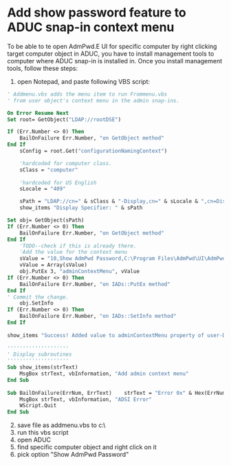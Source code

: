 # Add show password feature to ADUC snap-in context menu
To be able to te open AdmPwd.E UI for specific computer by right clicking target computer object in ADUC, you have to install management tools to computer where ADUC snap-in is installed in.
Once you install management tools, follow these steps:

1. open Notepad, and paste following VBS script: 

```vb
' Addmenu.vbs adds the menu item to run Frommenu.vbs
' from user object's context menu in the admin snap-ins.

On Error Resume Next
Set root= GetObject("LDAP://rootDSE")

If (Err.Number <> 0) Then
    BailOnFailure Err.Number, "on GetObject method"
End If
    sConfig = root.Get("configurationNamingContext")

    'hardcoded for computer class.
    sClass = "computer"
    
    'hardcoded for US English
    sLocale = "409"

    sPath = "LDAP://cn=" & sClass & "-Display,cn=" & sLocale & ",cn=DisplaySpecifiers," & sConfig
    show_items "Display Specifier: " & sPath

Set obj= GetObject(sPath)
If (Err.Number <> 0) Then
    BailOnFailure Err.Number, "on GetObject method"
End If
    'TODO--check if this is already there.
    'Add the value for the context menu
    sValue = "10,Show AdmPwd Password,C:\Program Files\AdmPwd\UI\AdmPwd.UI.exe"
    vValue = Array(sValue)
    obj.PutEx 3, "adminContextMenu", vValue
If (Err.Number <> 0) Then
    BailOnFailure Err.Number, "on IADs::PutEx method"
End If
' Commit the change.
    obj.SetInfo
If (Err.Number <> 0) Then
    BailOnFailure Err.Number, "on IADs::SetInfo method"
End If
 
show_items "Success! Added value to adminContextMenu property of user-Display: " & sValue
 
''''''''''''''''''''
' Display subroutines
''''''''''''''''''''
Sub show_items(strText)
    MsgBox strText, vbInformation, "Add admin context menu"
End Sub
 
Sub BailOnFailure(ErrNum, ErrText)    strText = "Error 0x" & Hex(ErrNum) & " " & ErrText
    MsgBox strText, vbInformation, "ADSI Error"
    WScript.Quit
End Sub
```

2. save file as addmenu.vbs to c:\
3. run this vbs script
4. open ADUC
5. find specific computer object and right click on it
6. pick option "Show AdmPwd Password"
